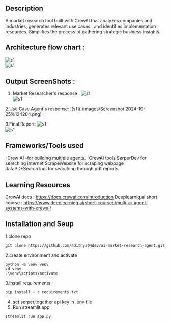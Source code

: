 ## Description  
A market research tool built with CrewAI that analyzes companies and industries, generates relevant use cases , and identifies implementation resources. 
Simplifies the process of gathering strategic business insights.   
## Architecture flow chart  :
![s1](./images/Screenshot%2024-10-25%115531.png)  
![s1](./images/Screenshot%2024-10-25%115702.png)
  
## Output ScreenShots :  
1. Market Researcher's response :
![s1](./images/Screenshot%2024-10-25%124129.png)  
![s1](./images/Screensho%2024-10-25%124138.png)


2.Use Case Agent's response: 
![s1](./images/Screenshot 2024-10-25%124204.png)  

3.Final Report: 
![s1](./images/Screenshot%2024-10-25%1124212.png)  
![s1](./images/Screenshot%2024-10-25%1124219.png)  
  


## Frameworks/Tools used   
-Crew AI -for building multiple agents.
-CrewAI tools SerperDev for searching internet,ScrapeWebsite for scraping webpage dataPDFSearchTool for searching through pdf reports.    
  
## Learning Resources  
CrewAI docs : https://docs.crewai.com/introduction
Deeplearnig.ai short course : https://www.deeplearning.ai/short-courses/multi-ai-agent-systems-with-crewai/


## Installation  and Seup
1.clone repo  
```
git clone https://github.com/adithya04dev/ai-market-research-agent.git  
```
2.create environment and activate  
```
python -m venv venv    
cd venv    
.\venv\scripts\activate   
```
3.install requirements  
```
pip install - r requirements.txt   
```
4. set serper,together api key in .env file
5. Run streamlit app 
```  
streamlit run app.py  
```

